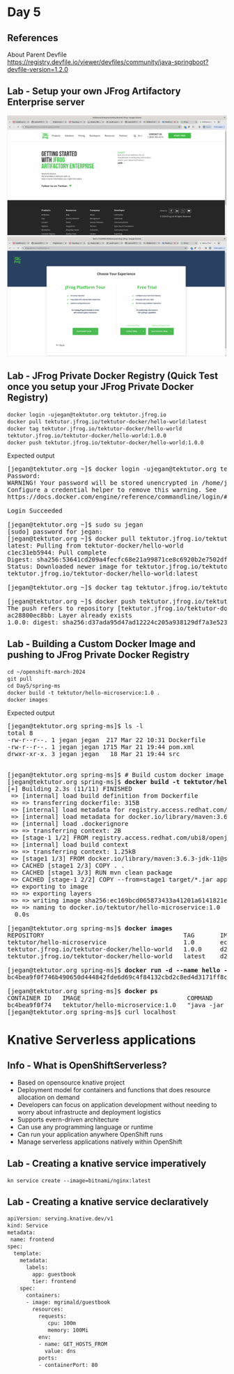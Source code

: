 # Day 5

## References
About Parent Devfile
https://registry.devfile.io/viewer/devfiles/community/java-springboot?devfile-version=1.2.0

## Lab - Setup your own JFrog Artifactory Enterprise server 
![JFrog](jfrog-1.png)
![JFrog](jfrog-2.png)

## Lab - JFrog Private Docker Registry (Quick Test once you setup your JFrog Private Docker Registry)
```
docker login -ujegan@tektutor.org tektutor.jfrog.io
docker pull tektutor.jfrog.io/tektutor-docker/hello-world:latest
docker tag tektutor.jfrog.io/tektutor-docker/hello-world tektutor.jfrog.io/tektutor-docker/hello-world:1.0.0
docker push tektutor.jfrog.io/tektutor-docker/hello-world:1.0.0
```

Expected output
<pre>
[jegan@tektutor.org ~]$ docker login -ujegan@tektutor.org tektutor.jfrog.io
Password: 
WARNING! Your password will be stored unencrypted in /home/jegan/.docker/config.json.
Configure a credential helper to remove this warning. See
https://docs.docker.com/engine/reference/commandline/login/#credentials-store

Login Succeeded
  
[jegan@tektutor.org ~]$ sudo su jegan
[sudo] password for jegan: 
[jegan@tektutor.org ~]$ docker pull tektutor.jfrog.io/tektutor-docker/hello-world:latest
latest: Pulling from tektutor-docker/hello-world
c1ec31eb5944: Pull complete 
Digest: sha256:53641cd209a4fecfc68e21a99871ce8c6920b2e7502df0a20671c6fccc73a7c6
Status: Downloaded newer image for tektutor.jfrog.io/tektutor-docker/hello-world:latest
tektutor.jfrog.io/tektutor-docker/hello-world:latest
  
[jegan@tektutor.org ~]$ docker tag tektutor.jfrog.io/tektutor-docker/hello-world tektutor.jfrog.io/tektutor-docker/hello-world:1.0.0
  
[jegan@tektutor.org ~]$ docker push tektutor.jfrog.io/tektutor-docker/hello-world:1.0.0
The push refers to repository [tektutor.jfrog.io/tektutor-docker/hello-world]
ac28800ec8bb: Layer already exists 
1.0.0: digest: sha256:d37ada95d47ad12224c205a938129df7a3e52345828b4fa27b03a98825d1e2e7 size: 524  
</pre>

## Lab - Building a Custom Docker Image and pushing to JFrog Private Docker Registry
```
cd ~/openshift-march-2024
git pull
cd Day5/spring-ms
docker build -t tektutor/hello-microservice:1.0 .
docker images
```

Expected output
<pre>
[jegan@tektutor.org spring-ms]$ ls -l
total 8
-rw-r--r--. 1 jegan jegan  217 Mar 22 10:31 Dockerfile
-rw-r--r--. 1 jegan jegan 1715 Mar 21 19:44 pom.xml
drwxr-xr-x. 3 jegan jegan   18 Mar 21 19:44 src

    
[jegan@tektutor.org spring-ms]$ # Build custom docker image with sample spring boot microservice
[jegan@tektutor.org spring-ms]$ <b>docker build -t tektutor/hello-microservice:1.0 .</b>
[+] Building 2.3s (11/11) FINISHED                                                               docker:default
 => [internal] load build definition from Dockerfile                                                       0.0s
 => => transferring dockerfile: 315B                                                                       0.0s
 => [internal] load metadata for registry.access.redhat.com/ubi8/openjdk-11:latest                         0.8s
 => [internal] load metadata for docker.io/library/maven:3.6.3-jdk-11                                      2.2s
 => [internal] load .dockerignore                                                                          0.0s
 => => transferring context: 2B                                                                            0.0s
 => [stage-1 1/2] FROM registry.access.redhat.com/ubi8/openjdk-11:latest@sha256:285b35387bd04f93bb2ad8a2d  0.0s
 => [internal] load build context                                                                          0.0s
 => => transferring context: 1.25kB                                                                        0.0s
 => [stage1 1/3] FROM docker.io/library/maven:3.6.3-jdk-11@sha256:1d29ccf46ef2a5e64f7de3d79a63f9bcffb4dc5  0.0s
 => CACHED [stage1 2/3] COPY . .                                                                           0.0s
 => CACHED [stage1 3/3] RUN mvn clean package                                                              0.0s
 => CACHED [stage-1 2/2] COPY --from=stage1 target/*.jar app.jar                                           0.0s
 => exporting to image                                                                                     0.0s
 => => exporting layers                                                                                    0.0s
 => => writing image sha256:ec169bcd065873433a41201a6141821e8e155dfea95e9c291592fefb2732c2af               0.0s
 => => naming to docker.io/tektutor/hello-microservice:1.0     
  0.0s
  
[jegan@tektutor.org spring-ms]$ <b>docker images</b>
REPOSITORY                                      TAG       IMAGE ID       CREATED         SIZE
tektutor/hello-microservice                     1.0       ec169bcd0658   15 hours ago    410MB
tektutor.jfrog.io/tektutor-docker/hello-world   1.0.0     d2c94e258dcb   10 months ago   13.3kB
tektutor.jfrog.io/tektutor-docker/hello-world   latest    d2c94e258dcb   10 months ago   13.3kB
  
[jegan@tektutor.org spring-ms]$ <b>docker run -d --name hello --hostname hello -p 80:8080 tektutor/hello-microservice:1.0</b>
bc4bea9f0f746b490650d444842fde6d69c4f84132cbd2c8ed4d3171ff8ced69
  
[jegan@tektutor.org spring-ms]$ <b>docker ps</b>
CONTAINER ID   IMAGE                             COMMAND               CREATED        STATUS        PORTS                                                       NAMES
bc4bea9f0f74   tektutor/hello-microservice:1.0   "java -jar app.jar"   1 second ago   Up 1 second   8443/tcp, 8778/tcp, 0.0.0.0:80->8080/tcp, :::80->8080/tcp   hello
[jegan@tektutor.org spring-ms]$ curl localhost
</pre>


# Knative Serverless applications

## Info - What is OpenShiftServerless?
- Based on opensource knative project
- Deployment model for containers and functions that does resource allocation on demand
- Developers can focus on application development without needing to worry about infrastructe and deployment logistics
- Supports evern-driven architecture
- Can use any programming language or runtime
- Can run your application anywhere OpenShift runs
- Manage serverless applications natively within OpenShift

## Lab - Creating a knative service imperatively
```
kn service create --image=bitnami/nginx:latest
```

## Lab - Creating a knative service declaratively
```
apiVersion: serving.knative.dev/v1
kind: Service
metadata:
 name: frontend
spec:
  template:
    metadata:
      labels:
        app: guestbook
        tier: frontend
    spec:
      containers:
      - image: mgrimald/guestbook
        resources:
          requests:
             cpu: 100m
             memory: 100Mi
          env:
          - name: GET_HOSTS_FROM
            value: dns
          ports:
          - containerPort: 80
```
